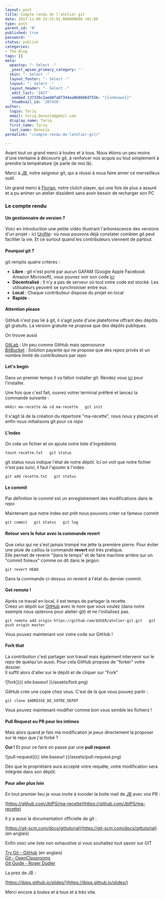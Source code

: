 ```yaml
---
layout: post
title: Compte rendu de l'atelier git
date: 2017-11-09 23:55:01.000000000 +01:00
type: post
parent_id: '0'
published: true
password: ''
status: publish
categories:
- The Blog
tags: []
meta:
  wpautop: "- Select -"
  _yoast_wpseo_primary_category: ''
  skin: "- Select -"
  layout_footer: "- Select -"
  layout: "- Select -"
  layout_header: "- Select -"
  _edit_last: '2427'
  _oembed_137336c2aeb0fa0f344aa0b8608d755b: "{{unknown}}"
  _thumbnail_id: '207420'
author:
  login: Tariq
  email: tariq.benezza@gmail.com
  display_name: Tariq
  first_name: Tariq
  last_name: Benezza
permalink: "/compte-rendu-de-latelier-git/"

---
```


Avant tout un grand merci à toutes et à tous. Nous étions un peu moins d'une trentaine à découvrir git, à renforcer nos acquis ou tout simplement à prendre la température (je parle de moi là).

Merci à [JB](https://github.com/JbIPS), notre seigneur git, qui a réussi à nous faire aimer ce merveilleux outil

Un grand merci à [Florian](https://github.com/FTwex), notre clutch player, qui une fois de plus a assuré et a pu animer un atelier dissident sans avoir besoin de recharger son PC

  

### Le compte rendu

#### Un gestionnaire de version ?

Voici en introduction une petite vidéo illustrant l'arborescence des versions d'un projet - ici [Unifile](https://github.com/silexlabs/unifile)\- où nous pouvons déjà constater combien git peut faciliter la vie. Et ce surtout quand les contributeurs viennent de partout.

#### Pourquoi git ?

git remplis quatre critères :

*   **Libre** : git n'est porté par aucun GAFAM (Google Apple Facebook Amazon Microsoft), vous pouvez voir son code [ici](https://github.com/git)
*   **Décentralisé** : Il n'y a pas de serveur où tout votre code est stocké. Les utilisateurs peuvent se synchroniser entre eux.
*   **Local** : Chaque contributeur dispose du projet en local
*   **Rapide** :
    

#### Attention please

GitHub n'est pas lié à git, il s'agit juste d'une plateforme offrant des dépôts git gratuits. La version gratuite ne propose que des dépôts publiques.

On trouve aussi

[GitLab](https://about.gitlab.com/) : Un peu comme GitHub mais opensource  
[BitBucket](https://bitbucket.org/) : Solution payante qui ne propose que des _repos_ privés et un nombre limité de contributeurs par _repo_

#### Let's begin

Dans un premier temps il va falloir installer git. Rendez vous [ici](https://git-scm.com/downloads) pour l'installer.

Une fois que c'est fait, ouvrez votrer terminal préféré et lancez la commande suivante :

`mkdir ma-recette && cd ma-recette  
git init  
`

Il s'agit là de la création du répertoire "ma-recette", nous nous y plaçons et enfin nous initialisons git pour ce _repo_

#### L'index

On crée un fichier et on ajoute notre liste d'ingrédients

`touch recette.txt  
git status`

git status nous indique l'état de notre dépôt. Ici on voit que notre fichier n'est pas suivi, il faut l'ajouter à l'index.

`git add recette.txt  
git status`

#### Le commit

Par définition le commit est un enregistrement des modifications dans le _repo_

Maintenant que notre index est prêt nous pouvons créer ce fameux commit

`git commit  
git status  
git log`

#### Retour vers le futur avec la commande revert

Que celui qui ne s'est jamais trompé me jette la première pierre. Pour éviter une pluie de caillou la commande **revert** est très pratique.  
Elle permet de revenir "dans le temps" et de faire machine arrière sur un "commit foireux" comme on dit dans le jargon.

`git revert HEAD`

Dans la commande ci-dessus on revient à l'état du dernier commit.

#### Get remote !

Après ce travail en local, il est temps de partager la recette.  
Créez un dépôt sur [GitHub](https://github.com/) avec le nom que vous voulez (dans notre exemple nous opterons pour atelier-git) et ne l'initialisez pas.

`git remote add origin https://github.com/$USER/atelier-git.git  
git push origin master`

Vous pouvez maintenant voir votre code sur GitHub !

#### Fork that

La contribution c'est partager son travail mais également intervenir sur le _repo_ de quelqu'un aussi. Pour cela GitHub propose de "forker" votre dossier.  
Il suffit alors d'aller sur le dépôt et de cliquer sur "Fork"

![fork]({{ site.baseurl }}/assets/fork.png)

GitHub crée une copie chez vous. C'est de là que vous pouvez partir :

`git clone $ADRESSE_DE_VOTRE_DEPOT`

Vous pouvez maintenant modifier comme bon vous semble les fichiers !

#### Pull Request ou PR pour les intimes

Mais alors quand je fais ma modification je peux directement la proposer sur le repo que j'ai forké ?

**Oui !** Et pour ce faire on passe par une **pull request**.

![pull-request]({{ site.baseurl }}/assets/pull-request.png)

Dès que le propriétaire aura accepté votre requête, votre modification sera intégrée dans son dépôt.

#### Pour aller plus loin

En tout premier lieu je vous invite à inonder la boite mail de [JB](https://github.com/JbIPS) avec vos PR :

[https://github.com/JbIPS/ma-recette](https://github.com/JbIPS/ma-recette)

Il y a aussi la documentation officielle de git :

[https://git-scm.com/docs/gittutorial](https://git-scm.com/docs/gittutorial) (en anglais)

Enfin voici une liste non exhaustive si vous souhaitez tout savoir sur GIT

[Try Git - GitHub](https://try.github.io/levels/1/challenges/1) (en anglais)  
[Git - OpenClassrooms](https://openclassrooms.com/courses/gerez-vos-codes-source-avec-git)  
[Git Guide - Roger Dudler](https://rogerdudler.github.io/git-guide/index.fr.html)

La prez de JB :

[https://jbips.github.io/slides/](https://jbips.github.io/slides/)

Merci encore à toutes et à tous et à très vite.
